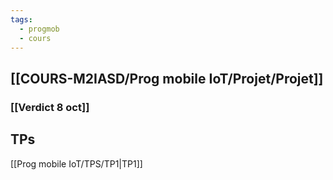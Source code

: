 ```yaml
---
tags:
  - progmob
  - cours
---
```

## [[COURS-M2IASD/Prog mobile IoT/Projet/Projet]]
### [[Verdict 8 oct]]

## TPs
[[Prog mobile IoT/TPS/TP1|TP1]]
